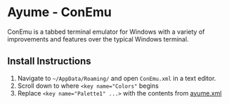 # Ayume - ConEmu

ConEmu is a tabbed terminal emulator for Windows with a variety of improvements and features over the typical Windows terminal.

## Install Instructions

1. Navigate to `~/AppData/Roaming/` and open `ConEmu.xml` in a text editor.
2. Scroll down to where `<key name="Colors"` begins
3. Replace `<key name="Palette1" ...>` with the contents from [ayume.xml](https://raw.githubusercontent.com/kvnxiao/ayume/master/conemu/ayume.xml)